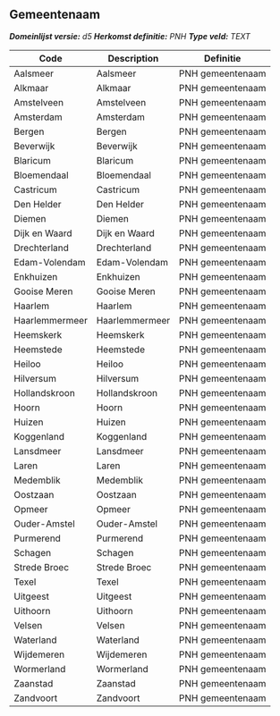 ﻿## Gemeentenaam

*__Domeinlijst versie:__ d5*
*__Herkomst definitie:__ PNH*
*__Type veld:__ TEXT*

|__Code__ |__Description__ |__Definitie__	|
|	---	|	---	|   ---	| 
| Aalsmeer | Aalsmeer | PNH gemeentenaam |
| Alkmaar | Alkmaar | PNH gemeentenaam |
| Amstelveen | Amstelveen | PNH gemeentenaam |
| Amsterdam | Amsterdam | PNH gemeentenaam |
| Bergen | Bergen | PNH gemeentenaam |
| Beverwijk | Beverwijk | PNH gemeentenaam |
| Blaricum | Blaricum | PNH gemeentenaam |
| Bloemendaal | Bloemendaal | PNH gemeentenaam |
| Castricum | Castricum | PNH gemeentenaam |
| Den Helder | Den Helder | PNH gemeentenaam |
| Diemen | Diemen | PNH gemeentenaam |
| Dijk en Waard | Dijk en Waard | PNH gemeentenaam |
| Drechterland | Drechterland | PNH gemeentenaam |
| Edam-Volendam | Edam-Volendam | PNH gemeentenaam |
| Enkhuizen | Enkhuizen | PNH gemeentenaam |
| Gooise Meren | Gooise Meren | PNH gemeentenaam |
| Haarlem | Haarlem | PNH gemeentenaam |
| Haarlemmermeer | Haarlemmermeer | PNH gemeentenaam |
| Heemskerk | Heemskerk | PNH gemeentenaam |
| Heemstede | Heemstede | PNH gemeentenaam |
| Heiloo | Heiloo | PNH gemeentenaam |
| Hilversum | Hilversum | PNH gemeentenaam |
| Hollandskroon | Hollandskroon | PNH gemeentenaam |
| Hoorn | Hoorn | PNH gemeentenaam |
| Huizen | Huizen | PNH gemeentenaam |
| Koggenland | Koggenland | PNH gemeentenaam |
| Lansdmeer | Lansdmeer | PNH gemeentenaam |
| Laren | Laren | PNH gemeentenaam |
| Medemblik | Medemblik | PNH gemeentenaam |
| Oostzaan | Oostzaan | PNH gemeentenaam |
| Opmeer | Opmeer | PNH gemeentenaam |
| Ouder-Amstel | Ouder-Amstel | PNH gemeentenaam |
| Purmerend | Purmerend | PNH gemeentenaam |
| Schagen | Schagen | PNH gemeentenaam |
| Strede Broec | Strede Broec | PNH gemeentenaam |
| Texel | Texel | PNH gemeentenaam |
| Uitgeest | Uitgeest | PNH gemeentenaam |
| Uithoorn | Uithoorn | PNH gemeentenaam |
| Velsen | Velsen | PNH gemeentenaam |
| Waterland | Waterland | PNH gemeentenaam |
| Wijdemeren | Wijdemeren | PNH gemeentenaam |
| Wormerland | Wormerland | PNH gemeentenaam |
| Zaanstad | Zaanstad | PNH gemeentenaam |
| Zandvoort | Zandvoort | PNH gemeentenaam |
